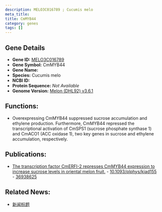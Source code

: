 ```yaml
---
description: MELO3C016789 ; Cucumis melo
meta_title:
title: CmMYB44
category: genes
tags: []
---
```


## Gene Details
- **Gene ID:**	[MELO3C016789](https://www.maizegdb.org/gene_center/gene/MELO3C016789)
- **Gene Symbol:** CmMYB44
- **Gene Name:** 
- **Species:** Cucumis melo
- **NCBI ID:** [  ]()
- **Protein Sequence:** *Not Available*
- **Genome Version:** [Melon (DHL92) v3.6.1]()

## Functions:
   - Overexpressing CmMYB44 suppressed sucrose accumulation and ethylene production. Furthermore, CmMYB44 repressed the transcriptional activation of CmSPS1 (sucrose phosphate synthase 1) and CmACO1 (ACC oxidase 1), two key genes in sucrose and ethylene accumulation, respectively. 

## Publications:
   - [The transcription factor CmERFI-2 represses CmMYB44 expression to increase sucrose levels in oriental melon fruit.]( https://academic.oup.com/plphys/article/192/2/1378/7080808#supplementary-data ) - [10.1093/plphys/kiad155]( https://academic.oup.com/plphys/article/192/2/1378/7080808#supplementary-data ) - [36938625](https://pubmed.ncbi.nlm.nih.gov/36938625/)

## Related News:
   - [新闻标题](https://mp.weixin.qq.com/s/21slw6DXwLM6b9ROEUdO1w)
